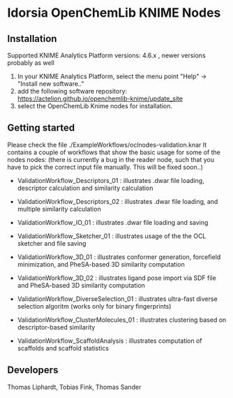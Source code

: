 # Idorsia OpenChemLib KNIME Nodes

## Installation
Supported KNIME Analytics Platform versions: 4.6.x , newer versions probably as well

1. In your KNIME Analytics Platform, select the menu point "Help" -> "Install new software.."
2. add the following software repository: https://actelion.github.io/openchemlib-knime/update_site
3. select the OpenChemLib Knime nodes for installation.

## Getting started
Please check the file ./ExampleWorkflows/oclnodes-validation.knar
It contains a couple of workflows that show the basic usage for some of the nodes nodes:
(there is currently a bug in the reader node, such that you have to pick the correct input file manually. This will be fixed soon..)

- ValidationWorkflow_Descriptors_01 : illustrates .dwar file loading, descriptor calculation and similarity calculation
- ValidationWorkflow_Descriptors_02 : illustrates .dwar file loading, and multiple similarity calculation
- ValidationWorkflow_IO_01          : illustrates .dwar file loading and saving
- ValidationWorkflow_Sketcher_01    : illustrates usage of the the OCL sketcher and file saving
- ValidationWorkflow_3D_01          : illustrates conformer generation, forcefield minimization, and PheSA-based 3D similarity computation
- ValidationWorkflow_3D_02          : illustrates ligand pose import via SDF file and PheSA-based 3D similarity computation


- ValidationWorkflow_DiverseSelection_01 : illustrates ultra-fast diverse selection algoritm (works only for binary fingerprints)
- ValidationWorkflow_ClusterMolecules_01 : illustrates clustering based on descriptor-based similarity
- ValidationWorkflow_ScaffoldAnalysis    : illustrates computation of scaffolds and scaffold statistics


## Developers
Thomas Liphardt, Tobias Fink, Thomas Sander
